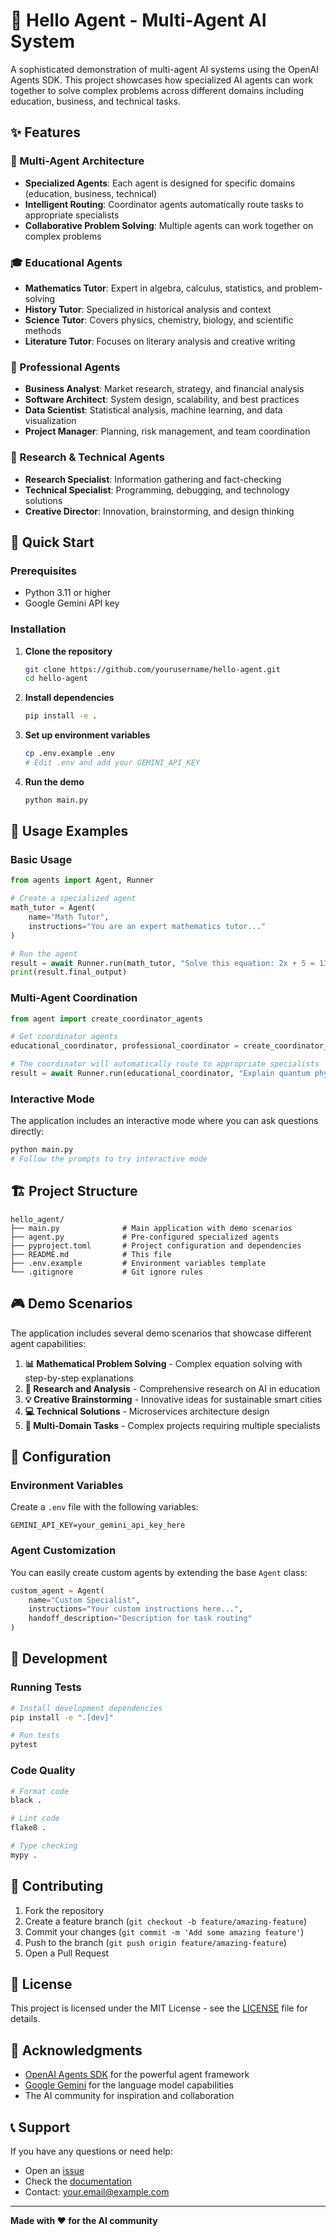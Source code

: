 # 🤖 Hello Agent - Multi-Agent AI System

A sophisticated demonstration of multi-agent AI systems using the OpenAI Agents SDK. This project showcases how specialized AI agents can work together to solve complex problems across different domains including education, business, and technical tasks.

## ✨ Features

### 🎯 Multi-Agent Architecture
- **Specialized Agents**: Each agent is designed for specific domains (education, business, technical)
- **Intelligent Routing**: Coordinator agents automatically route tasks to appropriate specialists
- **Collaborative Problem Solving**: Multiple agents can work together on complex problems

### 🎓 Educational Agents
- **Mathematics Tutor**: Expert in algebra, calculus, statistics, and problem-solving
- **History Tutor**: Specialized in historical analysis and context
- **Science Tutor**: Covers physics, chemistry, biology, and scientific methods
- **Literature Tutor**: Focuses on literary analysis and creative writing

### 💼 Professional Agents
- **Business Analyst**: Market research, strategy, and financial analysis
- **Software Architect**: System design, scalability, and best practices
- **Data Scientist**: Statistical analysis, machine learning, and data visualization
- **Project Manager**: Planning, risk management, and team coordination

### 🔬 Research & Technical Agents
- **Research Specialist**: Information gathering and fact-checking
- **Technical Specialist**: Programming, debugging, and technology solutions
- **Creative Director**: Innovation, brainstorming, and design thinking

## 🚀 Quick Start

### Prerequisites
- Python 3.11 or higher
- Google Gemini API key

### Installation

1. **Clone the repository**
   ```bash
   git clone https://github.com/yourusername/hello-agent.git
   cd hello-agent
   ```

2. **Install dependencies**
   ```bash
   pip install -e .
   ```

3. **Set up environment variables**
   ```bash
   cp .env.example .env
   # Edit .env and add your GEMINI_API_KEY
   ```

4. **Run the demo**
   ```bash
   python main.py
   ```

## 📖 Usage Examples

### Basic Usage

```python
from agents import Agent, Runner

# Create a specialized agent
math_tutor = Agent(
    name="Math Tutor",
    instructions="You are an expert mathematics tutor..."
)

# Run the agent
result = await Runner.run(math_tutor, "Solve this equation: 2x + 5 = 13")
print(result.final_output)
```

### Multi-Agent Coordination

```python
from agent import create_coordinator_agents

# Get coordinator agents
educational_coordinator, professional_coordinator = create_coordinator_agents()

# The coordinator will automatically route to appropriate specialists
result = await Runner.run(educational_coordinator, "Explain quantum physics")
```

### Interactive Mode

The application includes an interactive mode where you can ask questions directly:

```bash
python main.py
# Follow the prompts to try interactive mode
```

## 🏗️ Project Structure

```
hello_agent/
├── main.py              # Main application with demo scenarios
├── agent.py             # Pre-configured specialized agents
├── pyproject.toml       # Project configuration and dependencies
├── README.md            # This file
├── .env.example         # Environment variables template
└── .gitignore           # Git ignore rules
```

## 🎮 Demo Scenarios

The application includes several demo scenarios that showcase different agent capabilities:

1. **📊 Mathematical Problem Solving** - Complex equation solving with step-by-step explanations
2. **🔬 Research and Analysis** - Comprehensive research on AI in education
3. **💡 Creative Brainstorming** - Innovative ideas for sustainable smart cities
4. **💻 Technical Solutions** - Microservices architecture design
5. **🎯 Multi-Domain Tasks** - Complex projects requiring multiple specialists

## 🔧 Configuration

### Environment Variables

Create a `.env` file with the following variables:

```env
GEMINI_API_KEY=your_gemini_api_key_here
```

### Agent Customization

You can easily create custom agents by extending the base `Agent` class:

```python
custom_agent = Agent(
    name="Custom Specialist",
    instructions="Your custom instructions here...",
    handoff_description="Description for task routing"
)
```

## 🧪 Development

### Running Tests

```bash
# Install development dependencies
pip install -e ".[dev]"

# Run tests
pytest
```

### Code Quality

```bash
# Format code
black .

# Lint code
flake8 .

# Type checking
mypy .
```

## 🤝 Contributing

1. Fork the repository
2. Create a feature branch (`git checkout -b feature/amazing-feature`)
3. Commit your changes (`git commit -m 'Add some amazing feature'`)
4. Push to the branch (`git push origin feature/amazing-feature`)
5. Open a Pull Request

## 📝 License

This project is licensed under the MIT License - see the [LICENSE](LICENSE) file for details.

## 🙏 Acknowledgments

- [OpenAI Agents SDK](https://github.com/openai/agents) for the powerful agent framework
- [Google Gemini](https://ai.google.dev/) for the language model capabilities
- The AI community for inspiration and collaboration

## 📞 Support

If you have any questions or need help:

- Open an [issue](https://github.com/yourusername/hello-agent/issues)
- Check the [documentation](https://github.com/yourusername/hello-agent/wiki)
- Contact: your.email@example.com

---

**Made with ❤️ for the AI community**
